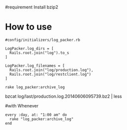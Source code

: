 #requirement
  Install bzip2
  
  
# How to use
  ```
  #config/initializers/log_packer.rb
  
  LogPacker.log_dirs = [
    Rails.root.join("log").to_s
  ]
  
  LogPacker.log_filenames = [
    Rails.root.join("log/production.log"),
    Rails.root.join("log/restclient.log")
  ]
  
  rake log_packer:archive_log
  ```
  
  bzcat log/last/production.log.20140606095739.bz2 | less
  
#with Whenever
  ```
  every :day, at: "1:00 am" do
    rake "log_packer:archive_log"
  end
  ```